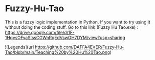 # Fuzzy-Hu-Tao

This is a fuzzy logic implementation in Python. If you want to try using it without doing the coding stuff. Go to this link (Fuzzy Hu Tao.exe) : https://drive.google.com/file/d/1F-1HqvsOFvaSIssCGWnRqEdVswOH7DYM/view?usp=sharing

![Legends](url https://github.com/DAFFA4EVER/Fuzzy-Hu-Tao/blob/main/Teaching%20by%20Hu%20Tao.png)
